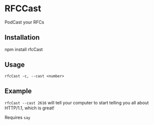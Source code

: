# RFCCast
PodCast your RFCs

## Installation
npm install rfcCast

## Usage
`rfcCast -c, --cast <number>`

## Example

`rfcCast --cast 2616` will tell your computer to start telling you all about
HTTP/1.1, which is great!

Requires `say`
